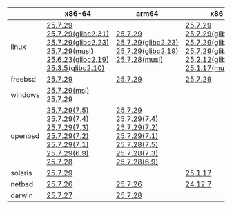 ||x86-64|arm64|x86|ppc64le|armv7|armel|
| --- | --- | --- | --- | --- | --- | --- |
|linux|[25.7.29](https://github.com/roswell/sbcl_head/releases/download/25.7.29/sbcl-25.7.29-x86-64-linux-binary.tar.bz2)<br />[25.7.29(glibc2.31)](https://github.com/roswell/sbcl_head/releases/download/25.7.29/sbcl-25.7.29-x86-64-linux-glibc2.31-binary.tar.bz2)<br />[25.7.29(glibc2.23)](https://github.com/roswell/sbcl_head/releases/download/25.7.29/sbcl-25.7.29-x86-64-linux-glibc2.23-binary.tar.bz2)<br />[25.7.29(musl)](https://github.com/roswell/sbcl_head/releases/download/25.7.29/sbcl-25.7.29-x86-64-linux-musl-binary.tar.bz2)<br />[25.6.23(glibc2.19)](https://github.com/roswell/sbcl_head/releases/download/25.6.23/sbcl-25.6.23-x86-64-linux-glibc2.19-binary.tar.bz2)<br />[25.3.5(glibc2.10)](https://github.com/roswell/sbcl_head/releases/download/25.3.5/sbcl-25.3.5-x86-64-linux-glibc2.10-binary.tar.bz2)<br />|[25.7.29](https://github.com/roswell/sbcl_head/releases/download/25.7.29/sbcl-25.7.29-arm64-linux-binary.tar.bz2)<br />[25.7.29(glibc2.23)](https://github.com/roswell/sbcl_head/releases/download/25.7.29/sbcl-25.7.29-arm64-linux-glibc2.23-binary.tar.bz2)<br />[25.7.29(glibc2.19)](https://github.com/roswell/sbcl_head/releases/download/25.7.29/sbcl-25.7.29-arm64-linux-glibc2.19-binary.tar.bz2)<br />[25.7.28(musl)](https://github.com/roswell/sbcl_head/releases/download/25.7.28/sbcl-25.7.28-arm64-linux-musl-binary.tar.bz2)<br />|[25.7.29](https://github.com/roswell/sbcl_head/releases/download/25.7.29/sbcl-25.7.29-x86-linux-binary.tar.bz2)<br />[25.7.29(glibc2.31)](https://github.com/roswell/sbcl_head/releases/download/25.7.29/sbcl-25.7.29-x86-linux-glibc2.31-binary.tar.bz2)<br />[25.7.29(glibc2.23)](https://github.com/roswell/sbcl_head/releases/download/25.7.29/sbcl-25.7.29-x86-linux-glibc2.23-binary.tar.bz2)<br />[25.7.29(glibc2.19)](https://github.com/roswell/sbcl_head/releases/download/25.7.29/sbcl-25.7.29-x86-linux-glibc2.19-binary.tar.bz2)<br />[25.2.12(glibc2.10)](https://github.com/roswell/sbcl_head/releases/download/25.2.12/sbcl-25.2.12-x86-linux-glibc2.10-binary.tar.bz2)<br />[25.1.17(musl)](https://github.com/roswell/sbcl_head/releases/download/25.1.17/sbcl-25.1.17-x86-linux-musl-binary.tar.bz2)<br />|[25.7.29(glibc2.23)](https://github.com/roswell/sbcl_head/releases/download/25.7.29/sbcl-25.7.29-ppc64le-linux-glibc2.23-binary.tar.bz2)<br />[25.7.29(glibc2.19)](https://github.com/roswell/sbcl_head/releases/download/25.7.29/sbcl-25.7.29-ppc64le-linux-glibc2.19-binary.tar.bz2)<br />[25.7.28](https://github.com/roswell/sbcl_head/releases/download/25.7.28/sbcl-25.7.28-ppc64le-linux-binary.tar.bz2)<br />|[25.7.28](https://github.com/roswell/sbcl_head/releases/download/25.7.28/sbcl-25.7.28-armv7-linux-binary.tar.bz2)<br />|[25.1.17](https://github.com/roswell/sbcl_head/releases/download/25.1.17/sbcl-25.1.17-armel-linux-binary.tar.bz2)<br />|
|freebsd|[25.7.29](https://github.com/roswell/sbcl_head/releases/download/25.7.29/sbcl-25.7.29-x86-64-freebsd-binary.tar.bz2)<br />|[25.7.29](https://github.com/roswell/sbcl_head/releases/download/25.7.29/sbcl-25.7.29-arm64-freebsd-binary.tar.bz2)<br />|[25.7.29](https://github.com/roswell/sbcl_head/releases/download/25.7.29/sbcl-25.7.29-x86-freebsd-binary.tar.bz2)<br />||||
|windows|[25.7.29(msi)](https://github.com/roswell/sbcl_head/releases/download/25.7.29/sbcl-25.7.29-x86-64-windows-binary.msi)<br />[25.7.29](https://github.com/roswell/sbcl_head/releases/download/25.7.29/sbcl-25.7.29-x86-64-windows-binary.tar.bz2)<br />||||||
|openbsd|[25.7.29(7.5)](https://github.com/roswell/sbcl_head/releases/download/25.7.29/sbcl-25.7.29-x86-64-openbsd-7.5-binary.tar.bz2)<br />[25.7.29(7.4)](https://github.com/roswell/sbcl_head/releases/download/25.7.29/sbcl-25.7.29-x86-64-openbsd-7.4-binary.tar.bz2)<br />[25.7.29(7.3)](https://github.com/roswell/sbcl_head/releases/download/25.7.29/sbcl-25.7.29-x86-64-openbsd-7.3-binary.tar.bz2)<br />[25.7.29(7.2)](https://github.com/roswell/sbcl_head/releases/download/25.7.29/sbcl-25.7.29-x86-64-openbsd-7.2-binary.tar.bz2)<br />[25.7.29(7.1)](https://github.com/roswell/sbcl_head/releases/download/25.7.29/sbcl-25.7.29-x86-64-openbsd-7.1-binary.tar.bz2)<br />[25.7.29(6.9)](https://github.com/roswell/sbcl_head/releases/download/25.7.29/sbcl-25.7.29-x86-64-openbsd-6.9-binary.tar.bz2)<br />[25.7.28](https://github.com/roswell/sbcl_head/releases/download/25.7.28/sbcl-25.7.28-x86-64-openbsd-binary.tar.bz2)<br />|[25.7.29](https://github.com/roswell/sbcl_head/releases/download/25.7.29/sbcl-25.7.29-arm64-openbsd-binary.tar.bz2)<br />[25.7.29(7.4)](https://github.com/roswell/sbcl_head/releases/download/25.7.29/sbcl-25.7.29-arm64-openbsd-7.4-binary.tar.bz2)<br />[25.7.29(7.2)](https://github.com/roswell/sbcl_head/releases/download/25.7.29/sbcl-25.7.29-arm64-openbsd-7.2-binary.tar.bz2)<br />[25.7.29(7.1)](https://github.com/roswell/sbcl_head/releases/download/25.7.29/sbcl-25.7.29-arm64-openbsd-7.1-binary.tar.bz2)<br />[25.7.28(7.5)](https://github.com/roswell/sbcl_head/releases/download/25.7.28/sbcl-25.7.28-arm64-openbsd-7.5-binary.tar.bz2)<br />[25.7.28(7.3)](https://github.com/roswell/sbcl_head/releases/download/25.7.28/sbcl-25.7.28-arm64-openbsd-7.3-binary.tar.bz2)<br />[25.7.28(6.9)](https://github.com/roswell/sbcl_head/releases/download/25.7.28/sbcl-25.7.28-arm64-openbsd-6.9-binary.tar.bz2)<br />|||||
|solaris|[25.7.29](https://github.com/roswell/sbcl_head/releases/download/25.7.29/sbcl-25.7.29-x86-64-solaris-binary.tar.bz2)<br />||[25.1.17](https://github.com/roswell/sbcl_head/releases/download/25.1.17/sbcl-25.1.17-x86-solaris-binary.tar.bz2)<br />||||
|netbsd|[25.7.26](https://github.com/roswell/sbcl_head/releases/download/25.7.26/sbcl-25.7.26-x86-64-netbsd-binary.tar.bz2)<br />|[25.7.26](https://github.com/roswell/sbcl_head/releases/download/25.7.26/sbcl-25.7.26-arm64-netbsd-binary.tar.bz2)<br />|[24.12.7](https://github.com/roswell/sbcl_head/releases/download/24.12.7/sbcl-24.12.7-x86-netbsd-binary.tar.bz2)<br />||||
|darwin|[25.7.27](https://github.com/roswell/sbcl_head/releases/download/25.7.27/sbcl-25.7.27-x86-64-darwin-binary.tar.bz2)<br />|[25.7.28](https://github.com/roswell/sbcl_head/releases/download/25.7.28/sbcl-25.7.28-arm64-darwin-binary.tar.bz2)<br />|||||
